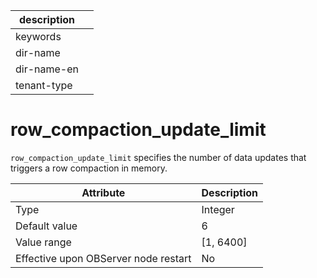 |description||
|---|---|
|keywords||
|dir-name||
|dir-name-en||
|tenant-type||

# row_compaction_update_limit

`row_compaction_update_limit` specifies the number of data updates that triggers a row compaction in memory.


| **Attribute** | **Description** |
|------------------|-------------|
| Type | Integer |
| Default value | 6 |
| Value range | \[1, 6400\] |
| Effective upon OBServer node restart | No |



